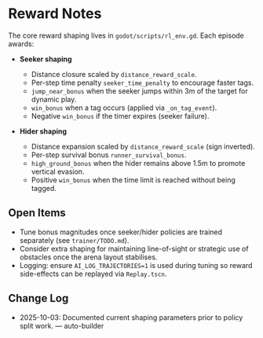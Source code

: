 # Reward Notes

The core reward shaping lives in `godot/scripts/rl_env.gd`. Each episode awards:

- **Seeker shaping**
  - Distance closure scaled by `distance_reward_scale`.
  - Per-step time penalty `seeker_time_penalty` to encourage faster tags.
  - `jump_near_bonus` when the seeker jumps within 3m of the target for dynamic play.
  - `win_bonus` when a tag occurs (applied via `_on_tag_event`).
  - Negative `win_bonus` if the timer expires (seeker failure).

- **Hider shaping**
  - Distance expansion scaled by `distance_reward_scale` (sign inverted).
  - Per-step survival bonus `runner_survival_bonus`.
  - `high_ground_bonus` when the hider remains above 1.5m to promote vertical evasion.
  - Positive `win_bonus` when the time limit is reached without being tagged.

## Open Items

- Tune bonus magnitudes once seeker/hider policies are trained separately (see `trainer/TODO.md`).
- Consider extra shaping for maintaining line-of-sight or strategic use of obstacles once the arena layout stabilises.
- Logging: ensure `AI_LOG_TRAJECTORIES=1` is used during tuning so reward side-effects can be replayed via `Replay.tscn`.

## Change Log

- 2025-10-03: Documented current shaping parameters prior to policy split work. — auto-builder
